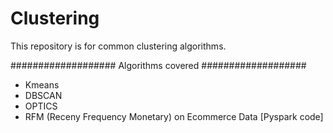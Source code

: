 # Clustering

This repository is for common clustering algorithms. 

###################
Algorithms covered
###################
- Kmeans
- DBSCAN 
- OPTICS 
- RFM (Receny Frequency Monetary) on Ecommerce Data [Pyspark code]


